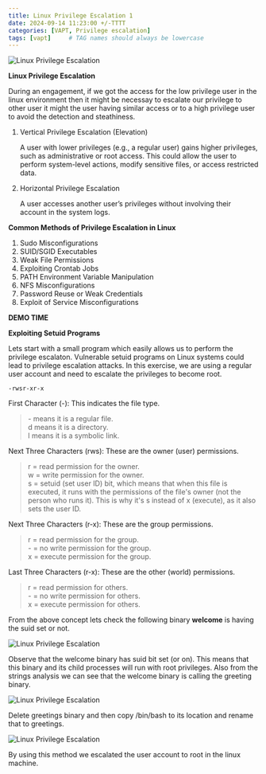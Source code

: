 ```yaml
---
title: Linux Privilege Escalation 1
date: 2024-09-14 11:23:00 +/-TTTT
categories: [VAPT, Privilege escalation]
tags: [vapt]     # TAG names should always be lowercase
---  
```


![Linux Privilege Escalation](https://drive.google.com/thumbnail?id=1nIMK1FDAXIWsP9plB_pYse_LMZOFul7Q&sz=w500)  


**Linux Privilege Escalation**  

During an engagement, if we got the access for the low privilege user in the linux environment then it might be necessay to escalate our privilege to other user it might the user having similar access or to a high privilege user to avoid the detection and steathiness.  

1. Vertical Privilege Escalation (Elevation)
   
   A user with lower privileges (e.g., a regular user) gains higher privileges, such as administrative or root access.
   This could allow the user to perform system-level actions, modify sensitive files, or access restricted data.

2. Horizontal Privilege Escalation
   
   A user accesses another user’s privileges without involving their account in the system logs.


**Common Methods of Privilege Escalation in Linux**  

1. Sudo Misconfigurations    
2. SUID/SGID Executables  
3. Weak File Permissions  
4. Exploiting Crontab Jobs  
5. PATH Environment Variable Manipulation  
6. NFS Misconfigurations  
7. Password Reuse or Weak Credentials  
8. Exploit of Service Misconfigurations  

**DEMO TIME**  

**Exploiting Setuid Programs**  

Lets start with a small program which easily allows us to perform the privilege escalaton.  Vulnerable setuid programs on Linux systems could lead to privilege escalation attacks. In this exercise, we are using a regular user account and need to escalate the privileges to become root.   

`-rwsr-xr-x`  

First Character (-): This indicates the file type.  
 
> \- means it is a regular file.  
> d means it is a directory.  
> l means it is a symbolic link.  

Next Three Characters (rws): These are the owner (user) permissions.    

> r = read permission for the owner.  
> w = write permission for the owner.  
> s = setuid (set user ID) bit, which means that when this file is executed, it runs with the permissions of the file's owner (not the person who runs it). This is why it's s instead of x (execute), as it also sets the user ID.  

Next Three Characters (r-x): These are the group permissions.    

> r = read permission for the group.  
> \- = no write permission for the group.  
> x = execute permission for the group.  

Last Three Characters (r-x): These are the other (world) permissions.  

> r = read permission for others.  
> \- = no write permission for others.  
> x = execute permission for others.  

From the above concept lets check the following binary **welcome** is having the suid set or not.   

![Linux Privilege Escalation](https://drive.google.com/thumbnail?id=1Zc8lq44RWPaWCf0LH-tEUGlMg6VJJDDb&sz=w700)  

Observe that the welcome binary has suid bit set (or on). This means that this binary and its child processes will run with root privileges. Also from the strings analysis we can see that the welcome binary is calling the greeting binary.  

![Linux Privilege Escalation](https://drive.google.com/thumbnail?id=1HSrZzTWGYohi8qSCSH_qbH0sN7-l3Ds3&sz=w700)  

Delete greetings binary and then copy /bin/bash to its location and rename that to greetings.  


![Linux Privilege Escalation](https://drive.google.com/thumbnail?id=1wlJ0qG5nk5DvWe-KQiOKuoBMLMY4FZRR&sz=w700)  

By using this method we escalated the user account to root in the linux machine.  


